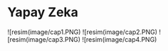 # Yapay Zeka

![resim(image/cap1.PNG)
![resim(image/cap2.PNG)
![resim(image/cap3.PNG)
![resim(image/cap4.PNG)